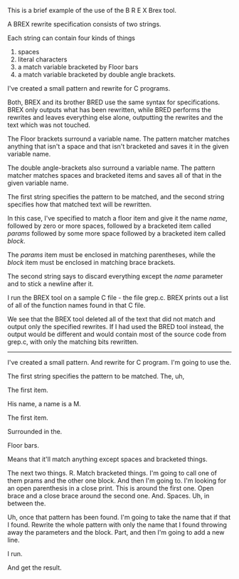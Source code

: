 This is a brief example of the use of the B R E X Brex tool. 

A BREX rewrite specification consists of two strings.

Each string can contain four kinds of things
1. spaces
2. literal characters
3. a match variable bracketed by Floor bars
4. a match variable bracketed by double angle brackets.

I've created a small pattern and rewrite for C programs.

Both, BREX and its brother BRED use the same syntax for specifications.  BREX only outputs what has been rewritten, while BRED performs the rewrites and leaves everything else alone, outputting the rewrites and the text which was not touched.

The Floor brackets surround a variable name.  The pattern matcher matches anything that isn't a space and that isn't bracketed and saves it in the given variable name.

The double angle-brackets also surround a variable name.  The pattern matcher matches spaces and bracketed items and saves all of that in the given variable name.

The first string specifies the pattern to be matched, and the second string specifies how that matched text will be rewritten.

In this case, I've specified to match a floor item and give it the name *name*, followed by zero or more spaces, followed by a bracketed item called *params* followed by some more space followed by a bracketed item called *block*.

The *params* item must be enclosed in matching parentheses, while the *block* item must be enclosed in matching brace brackets.

The second string says to discard everything except the *name* parameter and to stick a newline after it.

I run the BREX tool on a sample C file - the file grep.c. BREX prints out a list of all of the function names found in that C file.

We see that the BREX tool deleted all of the text that did not match and output only the specified rewrites.  If I had used the BRED tool instead, the output would be different and would contain most of the source code from grep.c, with only the matching bits rewritten.


---
I've created a small pattern. And rewrite for C program. I'm going to use the. 

The first string specifies the pattern to be matched. The, uh, 

The first item. 

His name, a name is a M. 

The first item. 

Surrounded in the. 

Floor bars. 

Means that it'll match anything except spaces and bracketed things. 

The next two things. R. Match bracketed things. I'm going to call one of them prams and the other one block. And then I'm going to. I'm looking for an open parenthesis in a close print. This is around the first one. Open brace and a close brace around the second one. And. Spaces. Uh, in between the. 

Uh, once that pattern has been found. I'm going to take the name that if that I found. Rewrite the whole pattern with only the name that I found throwing away the parameters and the block. Part, and then I'm going to add a new line. 

I run. 

And get the result.  

